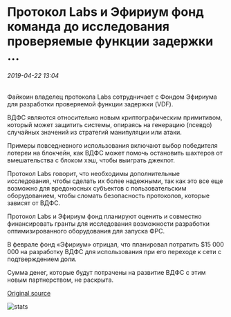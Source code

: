 # Протокол Labs и Эфириум фонд команда до исследования проверяемые функции задержки ...

###### 2019-04-22 13:04

Файкоин владелец протокола Labs сотрудничает с Фондом Эфириума для разработки проверяемой функции задержки (VDF).

ВДФС являются относительно новым криптографическим примитивом, который может защитить системы, опираясь на генерацию (псевдо) случайных значений из стратегий манипуляции или атаки.

Примеры повседневного использования включают выбор победителя лотереи на блокчейн, как ВДФС может помочь остановить шахтеров от вмешательства с блоком хэш, чтобы выиграть джекпот.

Протокол Labs говорит, что необходимы дополнительные исследования, чтобы сделать их более надежными, так как это все еще возможно для вредоносных субъектов с пользовательским оборудованием, чтобы сломать безопасность протоколов, которые зависят от ВДФС.

Протокол Labs и Эфириум фонд планируют оценить и совместно финансировать гранты для исследования возможности разработки оптимизированного оборудования для запуска ФРС.

В феврале фонд «Эфириум» отрицал, что планировал потратить $15 000 000 на разработку ВДФС для использования при его переходе к сети с подтверждением доли.

Сумма денег, которые будут потрачены на развитие ВДФС с этим новым партнерством, не раскрыта.

[Original source](https://cointelegraph.com/news/protocol-labs-and-ethereum-foundation-team-up-to-research-verifiable-delay-functions)

![stats](https://c.statcounter.com/11760860/0/a89fa40b/1/ "stats")